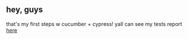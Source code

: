 ## hey, guys
that's my first steps w cucumber + cypress!
yall can see my tests report [here](https://sarahfso.github.io/orangehrm-cypress-cucumber)
